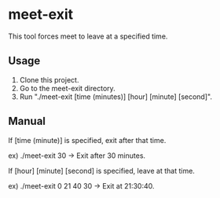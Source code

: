 # meet-exit
This tool forces meet to leave at a specified time.

## Usage
1. Clone this project.
2. Go to the meet-exit directory.
3. Run "./meet-exit [time (minutes)] [hour] [minute] [second]".


## Manual
If [time (minute)] is specified, exit after that time.

ex) ./meet-exit 30  → Exit after 30 minutes.


If [hour] [minute] [second] is specified, leave at that time.

ex) ./meet-exit 0 21 40 30 → Exit at 21:30:40.

